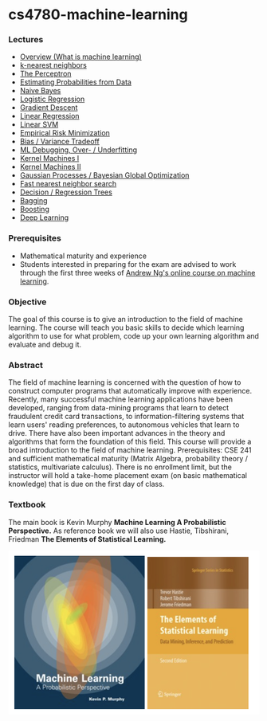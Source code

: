 # cs4780-machine-learning



### Lectures

- [Overview (What is machine learning)](http://www.cs.cornell.edu/courses/cs4780/2017sp/lectures/lecturenote01_MLsetup.html)
- [k-nearest neighbors](http://www.cs.cornell.edu/courses/cs4780/2017sp/lectures/lecturenote02_kNN.html)
- [The Perceptron](http://www.cs.cornell.edu/courses/cs4780/2017sp/lectures/lecturenote03.html)
- [Estimating Probabilities from Data](http://www.cs.cornell.edu/courses/cs4780/2017sp/lectures/lecturenote04.html)
- [Naive Bayes](http://www.cs.cornell.edu/courses/cs4780/2017sp/lectures/lecturenote05.html)
- [Logistic Regression](http://www.cs.cornell.edu/courses/cs4780/2017sp/lectures/lecturenote06.html)
- [Gradient Descent](http://www.cs.cornell.edu/courses/cs4780/2017sp/lectures/lecturenote07.html)
- [Linear Regression](http://www.cs.cornell.edu/courses/cs4780/2017sp/lectures/lecturenote08.html)
- [Linear SVM](http://www.cs.cornell.edu/courses/cs4780/2017sp/lectures/lecturenote09.html)
- [Empirical Risk Minimization](http://www.cs.cornell.edu/courses/cs4780/2017sp/lectures/lecturenote10.html)
- [Bias / Variance Tradeoff](http://www.cs.cornell.edu/courses/cs4780/2017sp/lectures/lecturenote11.html)
- [ML Debugging, Over- / Underfitting](http://www.cs.cornell.edu/courses/cs4780/2017sp/lectures/lecturenote12.html)
- [Kernel Machines I](http://www.cs.cornell.edu/courses/cs4780/2017sp/lectures/lecturenote13.html)
- [Kernel Machines II](http://www.cs.cornell.edu/courses/cs4780/2017sp/lectures/lecturenote14.html)
- [Gaussian Processes / Bayesian Global Optimization](http://www.cs.cornell.edu/courses/cs4780/2017sp/lectures/lecturenote15.html)
- [Fast nearest neighbor search](http://www.cs.cornell.edu/courses/cs4780/2017sp/lectures/lecturenote16.html)
- [Decision / Regression Trees](http://www.cs.cornell.edu/courses/cs4780/2017sp/lectures/lecturenote17.html)
- [Bagging](http://www.cs.cornell.edu/courses/cs4780/2017sp/lectures/lecturenote18.html)
- [Boosting](http://www.cs.cornell.edu/courses/cs4780/2017sp/lectures/lecturenote19.html)
- [Deep Learning](lectures/lecturenote20.pdf) 



### Prerequisites

- Mathematical maturity and experience
- Students interested in preparing for the exam are advised to work through the first three weeks of [Andrew Ng's online course on machine learning](https://www.coursera.org/course/ml).



### Objective

The goal of this course is to give an introduction to the field of machine learning. The course will teach you basic skills to decide which learning algorithm to use for what problem, code up your own learning algorithm and evaluate and debug it.


### Abstract

The field of machine learning is concerned with the question of how to construct computer programs that automatically improve with experience. Recently, many successful machine learning applications have been developed, ranging from data-mining programs that learn to detect fraudulent credit card transactions, to information-filtering systems that learn users' reading preferences, to autonomous vehicles that learn to drive. There have also been important advances in the theory and algorithms that form the foundation of this field. This course will provide a broad introduction to the field of machine learning. Prerequisites: CSE 241 and sufficient mathematical maturity (Matrix Algebra, probability theory / statistics, multivariate calculus). There is no enrollment limit, but the instructor will hold a take-home placement exam (on basic mathematical knowledge) that is due on the first day of class.



### Textbook 

The main book is Kevin Murphy **Machine Learning A Probabilistic Perspective.** As reference book we will also use Hastie, Tibshirani, Friedman **The Elements of Statistical Learning.**

<img src="image-20210303220516383.png" alt="image-20210303220516383" style="zoom: 60%;" />


